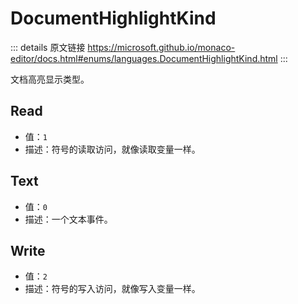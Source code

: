 # DocumentHighlightKind
        
::: details 原文链接
https://microsoft.github.io/monaco-editor/docs.html#enums/languages.DocumentHighlightKind.html
:::

文档高亮显示类型。


## Read
- 值：`1`
- 描述：符号的读取访问，就像读取变量一样。

## Text
- 值：`0`
- 描述：一个文本事件。

## Write
- 值：`2`
- 描述：符号的写入访问，就像写入变量一样。

